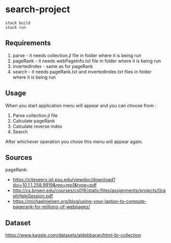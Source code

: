 # search-project

```
stack build
stack run 
```

## Requirements
1. parse - it needs collection.jl file in folder where it is being run
2. pageRank - it needs webPageInfo.txt file in folder where it is being run
3. invertedIndex - same as for pageRank
4. search - it needs pageRank.txt and invertedIndex.txt files in folder where it is being run

## Usage
When you start application menu will appear and you can choose from :
1. Parse collection.jl file
2. Calculate pageRank
3. Calculate reverse index
4. Search

After whichever operation you chose this menu will appear again.

## Sources
pageRank: 
 - https://citeseerx.ist.psu.edu/viewdoc/download?doi=10.1.1.258.9919&rep=rep1&type=pdf
 - http://cs.brown.edu/courses/cs016/static/files/assignments/projects/GraphHelpSession.pdf
 - https://michaelnielsen.org/blog/using-your-laptop-to-compute-pagerank-for-millions-of-webpages/

## Dataset
https://www.kaggle.com/datasets/aldebbaran/html-br-collection